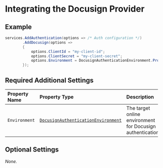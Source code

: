 # Integrating the Docusign Provider

## Example

```csharp
services.AddAuthentication(options => /* Auth configuration */)
        .AddDocusign(options =>
        {
            options.ClientId = "my-client-id";
            options.ClientSecret = "my-client-secret";
            options.Environment = DocusignAuthenticationEnvironment.Production;
        });
```

## Required Additional Settings

| Property Name | Property Type                                                                                                                                                                                                                             | Description                                                | Default Value                                  |
|:--|:------------------------------------------------------------------------------------------------------------------------------------------------------------------------------------------------------------------------------------------|:-----------------------------------------------------------|:-----------------------------------------------|
| `Environment` | [`DocusignAuthenticationEnvironment`](https://github.com/aspnet-contrib/AspNet.Security.OAuth.Providers/blob/dev/src/AspNet.Security.OAuth.Docusign/DocusignAuthenticationEnvironment.cs "DocusignAuthenticationEnvironment enumeration") | The target online environment for Docusign authentication. | `DocusignAuthenticationEnvironment.Production` |

## Optional Settings

_None._
